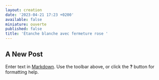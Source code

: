 ```yaml
---
layout: creation
date: '2023-04-21 17:23 +0200'
available: false
miniature: ouverte
published: false
title: 'Étanche blanche avec fermeture rose '
---
```

## A New Post

Enter text in [Markdown](http://daringfireball.net/projects/markdown/). Use the toolbar above, or click the **?** button for formatting help.
